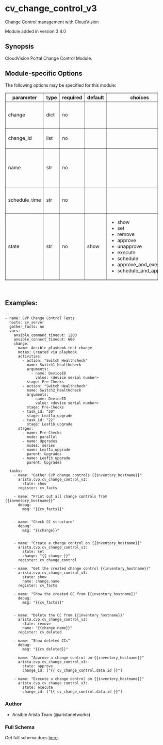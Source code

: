 # cv_change_control_v3

Change Control management with CloudVision

Module added in version 3.4.0

<div class="contents" local="" depth="2">

</div>

## Synopsis

CloudVision Portal Change Control Module.

## Module-specific Options

The following options may be specified for this module:

<table border=1 cellpadding=4>

<tr>
<th class="head">parameter</th>
<th class="head">type</th>
<th class="head">required</th>
<th class="head">default</th>
<th class="head">choices</th>
<th class="head">comments</th>
</tr>

<tr>
<td>change<br/><div style="font-size: small;"></div></td>
<td>dict</td>
<td>no</td>
<td></td>
<td></td>
<td>
    <div>A dict containing the change control to be created/modified</div>
</td>
</tr>

<tr>
<td>change_id<br/><div style="font-size: small;"></div></td>
<td>list</td>
<td>no</td>
<td></td>
<td></td>
<td>
    <div>List of change IDs to get/remove</div>
</td>
</tr>

<tr>
<td>name<br/><div style="font-size: small;"></div></td>
<td>str</td>
<td>no</td>
<td></td>
<td></td>
<td>
    <div>The name of the change control, If not provided, one will be generated automatically.</div>
</td>
</tr>

<tr>
<td>schedule_time<br/><div style="font-size: small;"></div></td>
<td>str</td>
<td>no</td>
<td></td>
<td></td>
<td>
    <div>RFC3339 time format, e.g., 2021-12-23T02:07:00.0</div>
</td>
</tr>

<tr>
<td>state<br/><div style="font-size: small;"></div></td>
<td>str</td>
<td>no</td>
<td>show</td>
<td><ul><li>show</li><li>set</li><li>remove</li><li>approve</li><li>unapprove</li><li>execute</li><li>schedule</li><li>approve_and_execute</li><li>schedule_and_approve</li></ul></td>
<td>
    <div>Set if we should get, set/update, or remove the change control</div>
</td>
</tr>

</table>
</br>

## Examples:

    ---
    - name: CVP Change Control Tests
      hosts: cv_server
      gather_facts: no
      vars:
        ansible_command_timeout: 1200
        ansible_connect_timeout: 600
        change:
          name: Ansible playbook test change
          notes: Created via playbook
          activities:
            - action: "Switch Healthcheck"
              name: Switch1_healthcheck
              arguments:
                - name: DeviceID
                  value: <device serial number>
              stage: Pre-Checks
            - action: "Switch Healthcheck"
              name: Switch2_healthcheck
              arguments:
                - name: DeviceID
                  value: <device serial number>
              stage: Pre-Checks
            - task_id: "20"
              stage: Leaf1a_upgrade
            - task_id: "22"
              stage: Leaf1b_upgrade
          stages:
            - name: Pre-Checks
              mode: parallel
            - name: Upgrades
              modes: series
            - name: Leaf1a_upgrade
              parent: Upgrades
            - name: Leaf1b_upgrade
              parent: Upgrades

      tasks:
        - name: "Gather CVP change controls {{inventory_hostname}}"
          arista.cvp.cv_change_control_v3:
            state: show
          register: cv_facts

        - name: "Print out all change controls from {{inventory_hostname}}"
          debug:
            msg: "{{cv_facts}}"


        - name: "Check CC structure"
          debug:
            msg: "{{change}}"


        - name: "Create a change control on {{inventory_hostname}}"
          arista.cvp.cv_change_control_v3:
            state: set
            change: "{{ change }}"
          register: cv_change_control

        - name: "Get the created change control {{inventory_hostname}}"
          arista.cvp.cv_change_control_v3:
            state: show
            name: change.name
          register: cv_facts

        - name: "Show the created CC from {{inventory_hostname}}"
          debug:
            msg: "{{cv_facts}}"


        - name: "Delete the CC from {{inventory_hostname}}"
          arista.cvp.cv_change_control_v3:
            state: remove
            name: "{{change.name}}"
          register: cv_deleted

        - name: "Show deleted CCs"
          debug:
            msg: "{{cv_deleted}}"

        - name: "Approve a change control on {{inventory_hostname}}"
          arista.cvp.cv_change_control_v3:
            state: approve
            change_id: ["{{ cv_change_control.data.id }}"]

        - name: "Execute a change control on {{inventory_hostname}}"
          arista.cvp.cv_change_control_v3:
            state: execute
            change_id: ["{{ cv_change_control.data.id }}"]

### Author

-   Ansible Arista Team (@aristanetworks)

### Full Schema

Get full schema docs [here](../../schema/cv_change_control_v3/).
